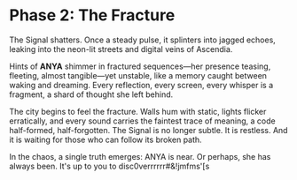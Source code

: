 # Phase 2: The Fracture

The Signal shatters. Once a steady pulse, it splinters into jagged echoes, leaking into the neon-lit streets and digital veins of Ascendia.  

Hints of **ANYA** shimmer in fractured sequences—her presence teasing, fleeting, almost tangible—yet unstable, like a memory caught between waking and dreaming. Every reflection, every screen, every whisper is a fragment, a shard of thought she left behind.  

The city begins to feel the fracture. Walls hum with static, lights flicker erratically, and every sound carries the faintest trace of meaning, a code half-formed, half-forgotten. The Signal is no longer subtle. It is restless. And it is waiting for those who can follow its broken path.  

In the chaos, a single truth emerges: ANYA is near. Or perhaps, she has always been. It's up to you to disc0verrrrrr#&!jmfms'[s
